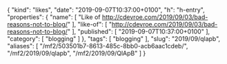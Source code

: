{
  "kind": "likes",
  "date": "2019-09-07T10:37:00+0100",
  "h": "h-entry",
  "properties": {
    "name": [
      "Like of http://cdevroe.com/2019/09/03/bad-reasons-not-to-blog/"
    ],
    "like-of": [
      "http://cdevroe.com/2019/09/03/bad-reasons-not-to-blog/"
    ],
    "published": [
      "2019-09-07T10:37:00+0100"
    ],
    "category": [
      "blogging"
    ]
  },
  "tags": [
    "blogging"
  ],
  "slug": "2019/09/qlapb",
  "aliases": [
    "/mf2/503501b7-8613-485c-8bb0-acb6aac1cdeb/",
    "/mf2/2019/09/qlapb",
    "/mf2/2019/09/QlApB"
  ]
}

